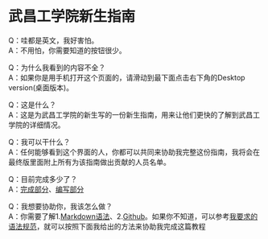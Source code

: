 # 武昌工学院新生指南
Q：哇都是英文，我好害怕。   
A：不用怕，你需要知道的按钮很少。   

Q：为什么我看到的内容不全？    
A：如果你是用手机打开这个页面的，请滑动到最下面点击右下角的Desktop version(桌面版本)。

Q：这是什么？    
A：这是为武昌工学院的新生写的一份新生指南，用来让他们更快的了解到武昌工学院的详细情况。

Q：我可以干什么？    
A：任何能够看到这个界面的人，你都可以共同来协助我完整这份指南，我将会在最终版里面附上所有为该指南做出贡献的人员名单。

Q：目前完成多少了？    
A：[完成部分][1]、[编写部分][2]

Q：我想要协助你，我该怎么做？    
A：你需要了解1.[Markdown语法][3]、2.[Github][4]。如果你不知道，可以参考[我要求的语法规范][5]，就可以按照下面我给出的方法来协助我完成这篇教程



  [1]: https://github.com/Latezly/Wuit_New_Student_Guide/blob/master/Text.md
  [2]: https://github.com/Latezly/Wuit_New_Student_Guide/blob/dev/Text.md
  [3]: https://www.zhihu.com/question/20409634
  [4]: https://www.zhihu.com/question/20070065
  [5]: https://github.com/Latezly/Wuit_New_Student_Guide/blob/master/grammar.md
 
  
